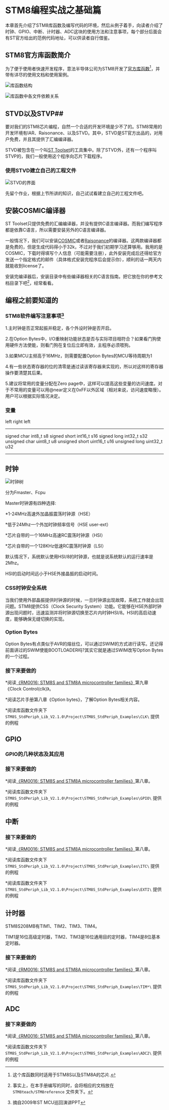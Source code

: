 # STM8编程实战之基础篇 #

本章首先介绍了STM8库函数及编写代码的环境，然后从例子着手，向读者介绍了时钟、GPIO、中断、计时器、ADC这块的使用方法和注意事项，每个部分后面会有ST官方给出的范例代码地址，可以供读者自行借鉴。

## STM8官方库函数简介 ##
为了便于使用者快速开发程序，意法半导体公司为STM8开发了[官方库函数](http://www.st.com/internet/com/SOFTWARE_RESOURCES/SW_COMPONENT/FIRMWARE/stm8_stdperiph_lib.zip)[^26]，并带有详尽的使用文档和使用案例。

[^26]:这个库函数同时适用于STM8S以及STM8A的芯片.

![库函数结构](figures/stm8_lib_architecture.jpg)

![库函数中各文件依赖关系](figures/stm8_lib_relationship.jpg)

## STVD以及STVP##

要对我们的STM8芯片编程，自然一个合适的开发环境是少不了的。STM8常用的开发环境有IAR、Raisonance、以及STVD。其中，STVD是ST官方出品的，对用户免费，并且其提供了汇编编译器。

STVD被包含在一个叫[ST Toolset](http://www.st.com/internet/com/SOFTWARE_RESOURCES/TOOL/TOOLSET/sttoolset.zip)的工具集中。除了STVD外，还有一个程序叫STVP的，我们一般使用这个程序向芯片下载程序。

### 使用STVD建立自己的工程文件 ###


![STVD的界面](figures/stvd.jpg)

先留个作业，根据上节所讲的知识，自己试试看建立自己的工程文件吧。

## 安装COSMIC编译器 ##

ST Toolset只提供免费的汇编编译器，并没有提供C语言编译器。而我们编写程序都是依靠C语言，所以需要安装另外的C语言编译器。

一般情况下，我们可以安装[COSMIC](http://www.cosmicsoftware.com/download_stm8_32k.php)或者[Raisonance](http://www.raisonance.com/~rkit-stm8-lite-32kb-software-toolset__microcontrollers__product~product__T017:4dap2028hdu9.html)的编译器。这两款编译器都是免费的，但是生成代码得小于32k，不过对于我们初期学习还算够用。我用的是COSMIC，下载时得填写个人信息（可能需要注册），此外安装完成后还得给官方发送一个指定格式的邮件（具体格式安装完程序后会提示你），顺利的话一两天内就能收到license了。

安装完编译器后，安装目录中有些编译器相关的C语言指南。把它放在你的参考文档目录下吧[^27]，经常看看。

[^27]:事实上，在本手册编写的同时，会将相应的文档放在 `STM8teach/STM8reference` 文件夹下。

## 编程之前要知道的 ##

### STM8软件编写注意事项[^28] ###

[^28]:摘自2009年ST MCU巡回演讲PPT

1.主时钟是否正常起振并稳定，各个外设时钟是否开启。

2.在Option Bytes中，I/O重映射功能状态是否与实际项目相符合？如果看门狗使用硬件方法使能，则看门狗在复位后立即有效，主程序必须喂狗。

3.如果MCU主频高于16MHz，则需要配置Option Bytes的MCU等待周期为1

4.有一些状态寄存器的位的清零是通过读该寄存器来实现的，所以对这样的寄存器操作要清楚其后果。

5.建议将常用的变量分配在Zero page中，这样可以提高这些变量的访问速度。对于不常用的变量可以用@near定义在0xFF以外区域（相对来说，访问速度略慢）。用户可以根据实际情况决定。

### 变量 ###

left                right       left
--------------		--------	--------
signed char         int8_t      s8
signed short        int16_t     s16
signed long         int32_t     s32
unsigned char       uint8_t     u8
unsigned short      uint16_t    u16
unsigned long       uint32_t    u32
--------------		--------	--------





## 时钟 ##


![时钟树](figures/clocktree.jpg)


分为Fmaster、Fcpu

Master时钟源有四种选择:

*1-24MHz高速外加晶振震荡时钟源（HSE）

*低于24Mhz一个外加时钟频率信号（HSE user-ext）

*芯片自带的一个16MHz高速RC震荡时钟源（HSI）

*芯片自带的一个128KHz低速RC震荡时钟源（LSI）


默认情况下，系统默认使用HSI/8的时钟源，也就是说系统默认的运行速率是2Mhz。

HSI的启动时间远小于HSE外接晶振的启动时间。

### CSS时钟安全系统 ###
当我们使用外部晶振提供时钟源的时候，一旦时钟源出现故障，系统工作就会出现问题。STM8提供CSS（Clock Security System）功能。它能够在HSE外部时钟源出现问题时，迅速监测并将时钟源切换至芯片内时钟HSI/8。HSI的高启动速度，能够确保无缝切换的实现。

### Option Bytes ###
Option Bytes有点类似于AVR的熔丝位，可以通过SWIM的方式进行读写。还记得前面讲过的SWIM使能BOOTLOADER吗?其实它就是通过SWIM改写Option Bytes的一个过程。

### 接下来要做的 ###

*阅读[《RM0016: STM8S and STM8A microcontroller families》](http://www.st.com/internet/com/TECHNICAL_RESOURCES/TECHNICAL_LITERATURE/REFERENCE_MANUAL/CD00190271.pdf)第九章《Clock Control(clk)》。

*阅读芯片手册第八章《Option bytes》，了解Option Bytes相关内容。

*阅读库函数文件夹下 `STM8S_StdPeriph_Lib_V2.1.0\Project\STM8S_StdPeriph_Examples\CLK\` 提供的例程

## GPIO ##

### GPIO的几种状态及其应用 ###


### 接下来要做的 ###

*阅读[《RM0016: STM8S and STM8A microcontroller families》](http://www.st.com/internet/com/TECHNICAL_RESOURCES/TECHNICAL_LITERATURE/REFERENCE_MANUAL/CD00190271.pdf)第八章。

*阅读库函数文件夹下 `STM8S_StdPeriph_Lib_V2.1.0\Project\STM8S_StdPeriph_Examples\GPIO\` 提供的例程





## 中断 ##

### 接下来要做的 ###

*阅读[《RM0016: STM8S and STM8A microcontroller families》](http://www.st.com/internet/com/TECHNICAL_RESOURCES/TECHNICAL_LITERATURE/REFERENCE_MANUAL/CD00190271.pdf)第八章。

*阅读库函数文件夹下 `STM8S_StdPeriph_Lib_V2.1.0\Project\STM8S_StdPeriph_Examples\ITC\` 提供的例程

*阅读库函数文件夹下 `STM8S_StdPeriph_Lib_V2.1.0\Project\STM8S_StdPeriph_Examples\EXTI\` 提供的例程




## 计时器 ##

STM8S208MB有TIM1、TIM2、TIM3、TIM4。

TIM1是16位高级定时器，TIM2、TIM3是16位通用目的定时器，TIM4是8位基本定时器。

### 接下来要做的 ###

*阅读[《RM0016: STM8S and STM8A microcontroller families》](http://www.st.com/internet/com/TECHNICAL_RESOURCES/TECHNICAL_LITERATURE/REFERENCE_MANUAL/CD00190271.pdf)第八章。


*阅读库函数文件夹下 `STM8S_StdPeriph_Lib_V2.1.0\Project\STM8S_StdPeriph_Examples\TIM*\` 提供的例程


## ADC ##

### 接下来要做的 ###

*阅读[《RM0016: STM8S and STM8A microcontroller families》](http://www.st.com/internet/com/TECHNICAL_RESOURCES/TECHNICAL_LITERATURE/REFERENCE_MANUAL/CD00190271.pdf)第八章。

*阅读库函数文件夹下 `STM8S_StdPeriph_Lib_V2.1.0\Project\STM8S_StdPeriph_Examples\ADC2\` 提供的例程
